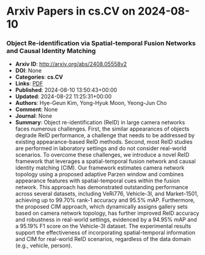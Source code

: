 # Arxiv Papers in cs.CV on 2024-08-10
### Object Re-identification via Spatial-temporal Fusion Networks and Causal Identity Matching
- **Arxiv ID**: http://arxiv.org/abs/2408.05558v2
- **DOI**: None
- **Categories**: **cs.CV**
- **Links**: [PDF](http://arxiv.org/pdf/2408.05558v2)
- **Published**: 2024-08-10 13:50:43+00:00
- **Updated**: 2024-08-22 11:25:31+00:00
- **Authors**: Hye-Geun Kim, Yong-Hyuk Moon, Yeong-Jun Cho
- **Comment**: None
- **Journal**: None
- **Summary**: Object re-identification (ReID) in large camera networks faces numerous challenges. First, the similar appearances of objects degrade ReID performance, a challenge that needs to be addressed by existing appearance-based ReID methods. Second, most ReID studies are performed in laboratory settings and do not consider real-world scenarios. To overcome these challenges, we introduce a novel ReID framework that leverages a spatial-temporal fusion network and causal identity matching (CIM). Our framework estimates camera network topology using a proposed adaptive Parzen window and combines appearance features with spatial-temporal cues within the fusion network. This approach has demonstrated outstanding performance across several datasets, including VeRi776, Vehicle-3I, and Market-1501, achieving up to 99.70% rank-1 accuracy and 95.5% mAP. Furthermore, the proposed CIM approach, which dynamically assigns gallery sets based on camera network topology, has further improved ReID accuracy and robustness in real-world settings, evidenced by a 94.95% mAP and a 95.19% F1 score on the Vehicle-3I dataset. The experimental results support the effectiveness of incorporating spatial-temporal information and CIM for real-world ReID scenarios, regardless of the data domain (e.g., vehicle, person).



